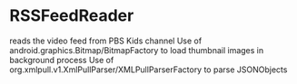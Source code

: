 # RSSFeedReader
reads the video feed from PBS Kids channel
Use of android.graphics.Bitmap/BitmapFactory to load thumbnail images in background process
Use of org.xmlpull.v1.XmlPullParser/XMLPullParserFactory to parse JSONObjects
